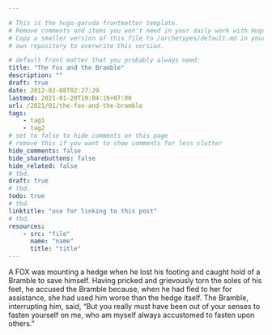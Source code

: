 ```yaml
---

# This is the hugo-garuda frontmatter template.
# Remove comments and items you won't need in your daily work with Hugo.
# Copy a smaller version of this file to /archetypes/default.md in your
# own repository to overwrite this version.

# default front matter that you probably always need:
title: "The Fox and the Bramble"
description: ""
draft: true
date: 2012-02-08T02:27:29
lastmod: 2021-01-20T19:04:16+07:00
url: /2021/01/the-fox-and-the-bramble
tags:
    - tag1
    - tag2
# set to false to hide comments on this page
# remove this if you want to show comments for less clutter
hide_comments: false
hide_sharebuttons: false
hide_related: false
# tbd.
draft: true
# tbd.
todo: true
# tbd.
linktitle: "use for linking to this post"
# tbd.
resources:
    - src: "file"
      name: "name"
      title: "title"
---
```

A FOX was mounting a hedge when he lost his footing and caught hold of a Bramble to save himself. Having pricked and grievously torn the soles of his feet, he accused the Bramble because, when he had fled to her for assistance, she had used him worse than the hedge itself. The Bramble, interrupting him, said, “But you really must have been out of your senses to fasten yourself on me, who am myself always accustomed to fasten upon others.”
